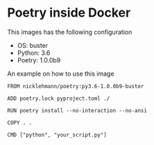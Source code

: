 Poetry inside Docker
====================

This images has the following configuration

- OS: buster
- Python: 3.6
- Poetry: 1.0.0b9

An example on how to use this image

```
FROM nicklehmann/poetry:py3.6-1.0.0b9-buster

ADD poetry.lock pyproject.toml ./

RUN poetry install --no-interaction --no-ansi

COPY . .

CMD ["python", "your_script.py"]
```
